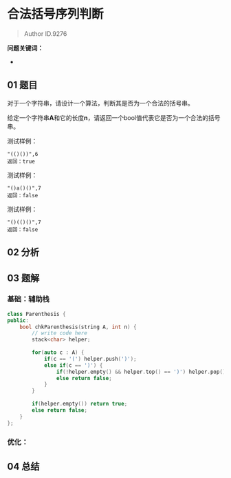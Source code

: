 # 合法括号序列判断
> Author ID.9276 

**问题关键词：**

- 

## 01 题目

对于一个字符串，请设计一个算法，判断其是否为一个合法的括号串。

给定一个字符串**A**和它的长度**n**，请返回一个bool值代表它是否为一个合法的括号串。

测试样例：

```
"(()())",6
返回：true
```

测试样例：

```
"()a()()",7
返回：false
```

测试样例：

```
"()(()()",7
返回：false
```

## 02 分析



## 03 题解

### 基础：辅助栈

```c++
class Parenthesis {
public:
    bool chkParenthesis(string A, int n) {
        // write code here
        stack<char> helper;
        
        for(auto c : A) {
            if(c == '(') helper.push(')');
            else if(c == ')') {
                if(!helper.empty() && helper.top() == ')') helper.pop();
                else return false;
            }
        }
        
        if(helper.empty()) return true;
        else return false;
    }
};
```



### 优化：



## 04 总结

